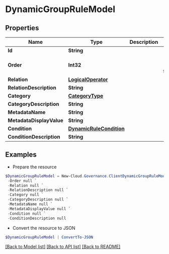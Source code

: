 # DynamicGroupRuleModel
## Properties

Name | Type | Description | Notes
------------ | ------------- | ------------- | -------------
**Id** | **String** |  | [optional] 
**Order** | **Int32** |  | [optional] [default to 0]
**Relation** | [**LogicalOperator**](LogicalOperator.md) |  | [optional] 
**RelationDescription** | **String** |  | [optional] 
**Category** | [**CategoryType**](CategoryType.md) |  | [optional] 
**CategoryDescription** | **String** |  | [optional] 
**MetadataName** | **String** |  | [optional] 
**MetadataDisplayValue** | **String** |  | [optional] 
**Condition** | [**DynamicRuleCondition**](DynamicRuleCondition.md) |  | [optional] 
**ConditionDescription** | **String** |  | [optional] 

## Examples

- Prepare the resource
```powershell
$DynamicGroupRuleModel = New-Cloud.Governance.ClientDynamicGroupRuleModel  -Id null `
 -Order null `
 -Relation null `
 -RelationDescription null `
 -Category null `
 -CategoryDescription null `
 -MetadataName null `
 -MetadataDisplayValue null `
 -Condition null `
 -ConditionDescription null
```

- Convert the resource to JSON
```powershell
$DynamicGroupRuleModel | ConvertTo-JSON
```

[[Back to Model list]](../README.md#documentation-for-models) [[Back to API list]](../README.md#documentation-for-api-endpoints) [[Back to README]](../README.md)

